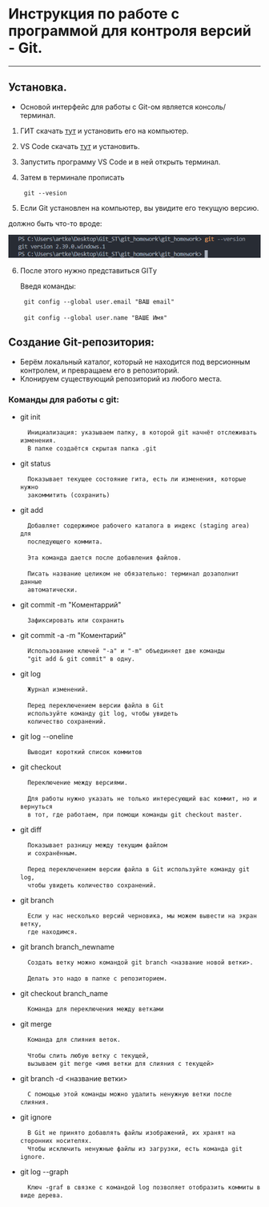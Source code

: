 # Инструкция по работе с программой для контроля версий - **Git**.

---

## Установка. 

* Основой интерфейс для работы с Git-ом является консоль/терминал.

1. ГИТ скачать [тут](https://git-scm.com/book/en/v2/Getting-Started-Installing-Git) и установить его на компьютер.
2. VS Code скачать [тут](https://code.visualstudio.com) и установить.
3. Запустить программу VS Code и в ней открыть терминал.
4. Затем в терминале прописать 

        git --vesion

5. Если Git установлен на компьютер, вы увидите его текущую версию.

 должно быть что-то вроде:

 ![Версия Git](2022-12-28_00-07-35.png)

6. После этого нужно представиться GITу

     Введя команды:


        git config --global user.email "ВАШ email"

        git config --global user.name "ВАШЕ Имя"


## Создание Git-репозитория:

* Берём локальный каталог, который не находится под версионным контролем, и превращаем его в репозиторий.
* Клонируем существующий репозиторий из любого места.

### Команды для работы с git:

* git init
  
        Инициализация: указываем папку, в которой git начнёт отслеживать изменения.
        В папке создаётся скрытая папка .git

* git status

        Показывает текущее состояние гита, есть ли изменения, которые нужно
        закоммитить (сохранить)

* git add

        Добавляет содержимое рабочего каталога в индекс (staging area) для
        последующего коммита.

        Эта команда дается после добавления файлов. 

        Писать название целиком не обязательно: терминал дозаполнит данные
        автоматически.
* git commit -m "Коментаррий"
        
        Зафиксировать или сохранить

* git commit -a -m "Коментарий"

        Использование ключей "-a" и "-m" объединяет две команды 
        "git add & git commit" в одну.

* git log
  
        Журнал изменений.

        Перед переключением версии файла в Git
        используйте команду git log, чтобы увидеть
        количество сохранений.

* git log --oneline

        Выводит короткий список коммитов


* git checkout

        Переключение между версиями.

        Для работы нужно указать не только интересующий вас коммит, но и вернуться 
        в тот, где работаем, при помощи команды git checkout master.

* git diff

        Показывает разницу между текущим файлом
        и сохранённым.

        Перед переключением версии файла в Git используйте команду git log,
        чтобы увидеть количество сохранений.

* git branch
  
        Если у нас несколько версий черновика, мы можем вывести на экран ветку,
        где находимся.

* git branch branch_newname
  
        Создать ветку можно командой git branch <название новой ветки>.

        Делать это надо в папке с репозиторием.
        
* git checkout branch_name
        
        Команда для переключения между ветками

* git merge
  
        Команда для слияния веток.
        
        Чтобы слить любую ветку с текущей, 
        вызываем git merge <имя ветки для слияния с текущей>

* git branch -d <название ветки>
  
        С помощью этой команды можно удалить ненужную ветки после слияния.

* git ignore

        В Git не принято добавлять файлы изображений, их хранят на сторонних носителях.
        Чтобы исключить ненужные файлы из загрузки, есть команда git ignore.

* git log --graph

        Ключ -graf в связке с командой log позволяет отобразить коммиты в виде дерева.

        
       
        
        
